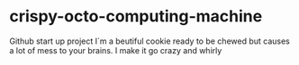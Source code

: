 # crispy-octo-computing-machine
Github start up project
I`m a beutiful cookie ready to be chewed but causes a lot of mess to your brains. I make it go crazy and whirly
